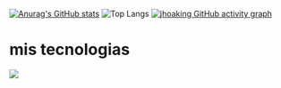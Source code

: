 [![Anurag's GitHub stats](https://github-readme-stats.vercel.app/api?username=jhoaking)](https://github.com/jhoaking/github-readme-stats)
![Top Langs](https://github-readme-stats.vercel.app/api/top-langs/?username=jhoaking&hide_progress=false&layout=compact)
[![jhoaking GitHub activity graph](https://github-readme-activity-graph.vercel.app/graph?username=jhoaking&bg_color=0d1117&color=c9d1d9&line=58a6ff&point=f0883e&area=true&hide_border=true&from=2025-03-28to=2025-05-25)](https://github.com/jhoaking/github-readme-activity-graph)

<h1> mis tecnologias</h1>
<img src="https://skillicons.dev/icons?i=,nodejs,express,jest,java,mysql,typescript" />
